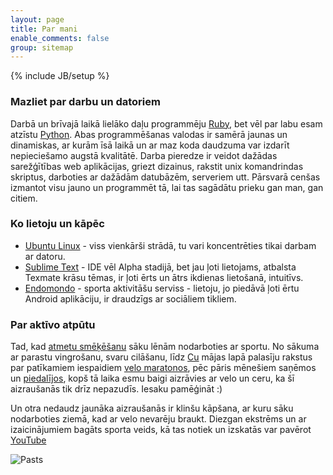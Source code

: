 ```yaml
---
layout: page
title: Par mani
enable_comments: false
group: sitemap
---
```

{% include JB/setup %}
### Mazliet par darbu un datoriem
Darbā un brīvajā laikā lielāko daļu programmēju [Ruby](http://www.ruby-lang.org/en/), bet vēl par labu esam atzīstu [Python](http://python.org). Abas programmēšanas valodas ir samērā jaunas un dinamiskas, ar kurām īsā laikā un ar maz koda daudzuma var izdarīt nepieciešamo augstā kvalitātē. Darba pieredze ir veidot dažādas sarežģītības web aplikācijas, griezt dizainus, rakstit unix komandrindas skriptus, darboties ar dažādām datubāzēm, serveriem utt. Pārsvarā cenšas izmantot visu jauno un programmēt tā, lai tas sagādātu prieku gan man, gan citiem.

### Ko lietoju un kāpēc

- [Ubuntu Linux](http://www.ubuntu.com/) - viss vienkārši strādā, tu vari koncentrēties tikai darbam ar datoru.
- [Sublime Text](http://www.sublimetext.com/) - IDE vēl Alpha stadijā, bet jau ļoti lietojams, atbalsta Texmate krāsu tēmas, ir ļoti ērts un ātrs ikdienas lietošanā, intuitīvs.
- [Endomondo](http://www.endomondo.com/) - sporta aktivitāšu serviss - lietoju, jo piedāvā ļoti ērtu Android aplikāciju, ir draudzīgs ar sociāliem tikliem.

### Par aktīvo atpūtu

Tad, kad [atmetu smēķēšanu](/blog/03/10/2006/turpmak-bez-cigaretem/) sāku lēnām nodarboties ar sportu. No sākuma ar parastu vingrošanu, svaru cilāšanu, līdz [Cu](http://monkeyseemonkeydo.lv/kategorija/Velo/) mājas lapā palasīju rakstus par patīkamiem iespaidiem [velo maratonos](http://www.velo.lv/sacensibas/), pēc pāris mēnešiem saņēmos un [piedalījos](/blog/26/07/2007/seb-maratona-4-posms/), kopš tā laika esmu baigi aizrāvies ar velo un ceru, ka šī aizraušanās tik drīz nepazudīs. Iesaku pamēģināt :)

Un otra nedaudz jaunāka aizraušanās ir klinšu kāpšana, ar kuru sāku nodarboties ziemā, kad ar velo nevarēju braukt. Diezgan ekstrēms un ar izaicinājumiem bagāts sporta veids, kā tas notiek un izskatās var pavērot [YouTube](http://www.youtube.com/results?search_query=indoor+rock+climbing)

![Pasts](https://s3-eu-west-1.amazonaws.com/gachaidlv/pages/index/pasts.png)